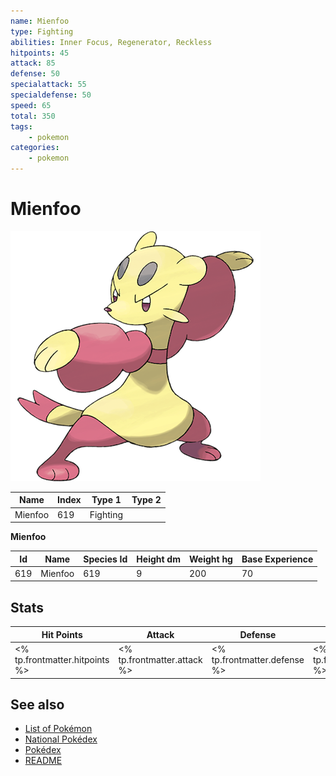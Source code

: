 ```yaml
---
name: Mienfoo
type: Fighting
abilities: Inner Focus, Regenerator, Reckless
hitpoints: 45
attack: 85
defense: 50
specialattack: 55
specialdefense: 50
speed: 65
total: 350
tags:
    - pokemon
categories:
    - pokemon
---
```


# Mienfoo


![Mienfoo](images/619.png)

| **Name** | **Index** | **Type 1** | **Type 2** |
|----|----|----|----|
| Mienfoo | 619 | Fighting  |  |

**Mienfoo** 




| **Id** | **Name** | **Species Id** | **Height dm** | **Weight hg** | **Base Experience** |
|--------|----------|----------------|------------|------------|---------------------|
| 619 | Mienfoo | 619 | 9 | 200 | 70 |



## Stats

| **Hit Points** | **Attack** | **Defense** | **Special Attack** | **Special Defense** | **Speed** | **Total** |
|----------------|------------|-------------|--------------------|---------------------|-----------|-----------|
| <% tp.frontmatter.hitpoints %> | <% tp.frontmatter.attack %> | <% tp.frontmatter.defense %> | <% tp.frontmatter.specialattack %> | <% tp.frontmatter.specialdefense %> | <% tp.frontmatter.speed %> | <% tp.frontmatter.total %> |

## See also

- [List of Pokémon](../pokemon.md)
- [National Pokédex](../national_pokedex.md)
- [Pokédex](../pokedex.md)
- [README](../README.md)
